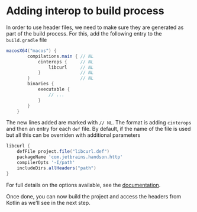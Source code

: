 # Adding interop to build process

In order to use header files, we need to make sure they are generated as part of the build process. For this, add the following entry to the `build.gradle` file

<div class="highlight-snippet" mode="groovy" theme="idea">

```groovy
macosX64("macos") {
        compilations.main { // NL
            cinterops {     // NL
                libcurl     // NL
            }               // NL
        }                   // NL
        binaries {
            executable {
                // ...
            }
        }
    }
```

</div>

The new lines added are marked with `// NL`. The format is adding `cinterops` and then an entry for each `def` file. By default, if the name of the file is used but all this 
can be overriden with additional parameters

<div class="highlight-snippet" mode="groovy" theme="idea">

```groovy
libcurl {
    defFile project.file("libcurl.def")
    packageName 'com.jetbrains.handson.http'
    compilerOpts '-I/path'
    includeDirs.allHeaders("path")
}
```

</div>

For full details on the options available, see the [documentation](https://kotlinlang.org/docs/reference/building-mpp-with-gradle.html#cinterop-support).

Once done, you can now build the project and access the headers from Kotlin as we'll see in the next step. 
